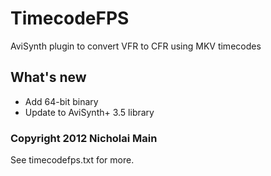 # TimecodeFPS
AviSynth plugin to convert VFR to CFR using MKV timecodes

## What's new
* Add 64-bit binary
* Update to AviSynth+ 3.5 library

### Copyright 2012 Nicholai Main
See timecodefps.txt for more.
